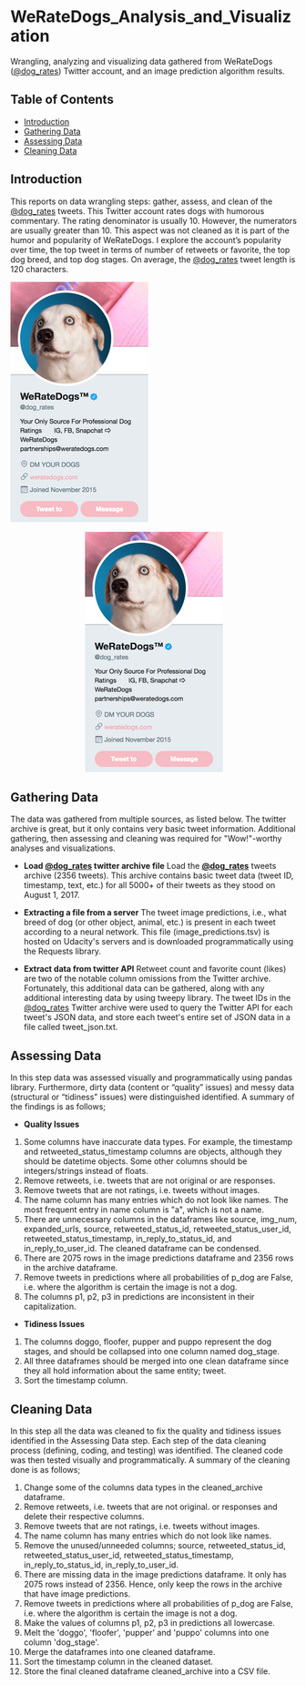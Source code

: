 # WeRateDogs_Analysis_and_Visualization

Wrangling, analyzing and visualizing data gathered from WeRateDogs ([@dog_rates](https://twitter.com/dog_rates)) Twitter account, and an image prediction algorithm results.


## Table of Contents
<ul>
<li><a href="#introduction">Introduction</a></li>
<li><a href="#gathering">Gathering Data</a></li>
<li><a href="#assessing">Assessing Data</a></li>
<li><a href="#cleaning">Cleaning Data</a></li>
</ul>


<a id='introduction'></a>
## Introduction

This reports on data wrangling steps: gather, assess, and clean of the [@dog_rates](https://twitter.com/dog_rates) tweets. This Twitter account rates dogs with humorous commentary. The rating denominator is usually 10. However, the numerators are usually greater than 10. This aspect was not cleaned as it is part of the humor and popularity of WeRateDogs. I explore the account’s popularity over time, the top tweet in terms of number of retweets or favorite, the top dog breed, and top dog stages. On average, the [@dog_rates](https://twitter.com/dog_rates) tweet length is 120 characters.

![image.png](https://github.com/BayanAlArifi/WeRateDogs_Analysis_and_Visualization/blob/master/WeRateDogs.png)
<div style="text-align:center">
  <img src="https://github.com/BayanAlArifi/WeRateDogs_Analysis_and_Visualization/blob/master/WeRateDogs.png"/>
</div>


<a id='gathering'></a>
## Gathering Data

The data was gathered from multiple sources, as listed below. The twitter archive is great, but it only contains very basic tweet information. Additional gathering, then assessing and cleaning was required for "Wow!"-worthy analyses and visualizations.

- **Load [@dog_rates](https://twitter.com/dog_rates) twitter archive file**
Load the **[@dog_rates](https://twitter.com/dog_rates)** tweets archive (2356 tweets). This archive contains basic tweet data (tweet ID, timestamp, text, etc.) for all 5000+ of their tweets as they stood on August 1, 2017.

- **Extracting a file from a server**
The tweet image predictions, i.e., what breed of dog (or other object, animal, etc.) is present in each tweet according to a neural network. This file (image_predictions.tsv) is hosted on Udacity's servers and is downloaded programmatically using the Requests library.

- **Extract data from twitter API**
Retweet count and favorite count (likes) are two of the notable column omissions from the Twitter archive. Fortunately, this additional data can be gathered, along with any additional interesting data by using tweepy library. The tweet IDs in the [@dog_rates](https://twitter.com/dog_rates) Twitter archive were used to query the Twitter API for each tweet's JSON data, and store each tweet's entire set of JSON data in a file called tweet_json.txt.



<a id='assessing'></a>
## Assessing Data

In this step data was assessed visually and programmatically using pandas library. Furthermore, dirty data (content or “quality” issues) and messy data (structural or “tidiness” issues) were distinguished identified. A summary of the findings is as follows;

- **Quality Issues**
1. Some columns have inaccurate data types. For example, the timestamp and retweeted_status_timestamp columns are objects, although they should be datetime objects. Some other columns should be integers/strings instead of floats.
2. Remove retweets, i.e. tweets that are not original or are responses.
3. Remove tweets that are not ratings, i.e. tweets without images.
4. The name column has many entries which do not look like names. The most frequent entry in name column is "a", which is not a name.
5. There are unnecessary columns in the dataframes like source, img_num, expanded_urls, source, retweeted_status_id, retweeted_status_user_id, retweeted_status_timestamp, in_reply_to_status_id, and in_reply_to_user_id. The cleaned dataframe can be condensed.
6. There are 2075 rows in the image predictions dataframe and 2356 rows in the archive dataframe.
7. Remove tweets in predictions where all probabilities of p_dog are False, i.e. where the algorithm is certain the image is not a dog.
8. The columns p1, p2, p3 in predictions are inconsistent in their capitalization.

- **Tidiness Issues**
1. The columns doggo, floofer, pupper and puppo represent the dog stages, and should be collapsed into one column named dog_stage.
2. All three dataframes should be merged into one clean dataframe since they all hold information about the same entity; tweet.
3. Sort the timestamp column.



<a id='cleaning'></a>
## Cleaning Data

In this step all the data was cleaned to fix the quality and tidiness issues identified in the Assessing Data step. Each step of the data cleaning process (defining, coding, and testing) was identified. The cleaned code was then tested visually and programmatically. A summary of the cleaning done is as follows;
1. Change some of the columns data types in the cleaned_archive dataframe.
2. Remove retweets, i.e. tweets that are not original. or responses and delete their respective columns.
3. Remove tweets that are not ratings, i.e. tweets without images.
4. The name column has many entries which do not look like names.
5. Remove the unused/unneeded columns; source, retweeted_status_id, retweeted_status_user_id, retweeted_status_timestamp, in_reply_to_status_id, in_reply_to_user_id.
6. There are missing data in the image predictions dataframe. It only has 2075 rows instead of 2356. Hence, only keep the rows in the archive that have image predictions.
7. Remove tweets in predictions where all probabilities of p_dog are False, i.e. where the algorithm is certain the image is not a dog.
8. Make the values of columns p1, p2, p3 in predictions all lowercase.
9. Melt the 'doggo', 'floofer', 'pupper' and 'puppo' columns into one column 'dog_stage'.
10. Merge the dataframes into one cleaned dataframe.
11. Sort the timestamp column in the cleaned dataset.
12. Store the final cleaned dataframe cleaned_archive into a CSV file.
